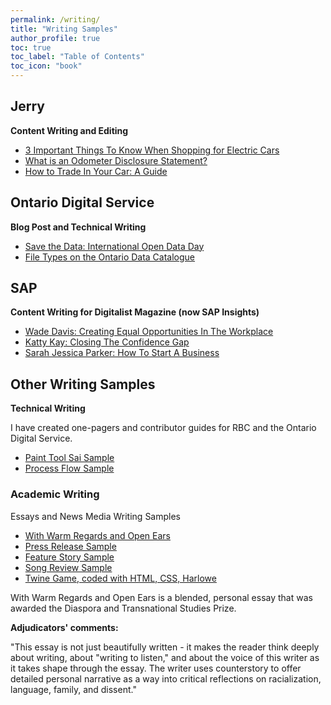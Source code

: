 ```yaml
---
permalink: /writing/
title: "Writing Samples"
author_profile: true
toc: true
toc_label: "Table of Contents"
toc_icon: "book"
---
```

## Jerry 
**Content Writing and Editing**
* [3 Important Things To Know When Shopping for Electric Cars](https://getjerry.com/insights/3-important-things-to-know-when-shopping-electric-cars)
* [What is an Odometer Disclosure Statement?](https://getjerry.com/car-insurance/odometer-disclosure-statement)
* [How to Trade In Your Car: A Guide](https://getjerry.com/car-insurance/how-to-trade-in-a-car)

## Ontario Digital Service
**Blog Post and Technical Writing**
* [Save the Data: International Open Data Day](https://medium.com/ontariodigital/save-the-data-international-open-data-day-9150c19da489)
* [File Types on the Ontario Data Catalogue](https://data.ontario.ca/about#training-materials)

## SAP
**Content Writing for Digitalist Magazine (now SAP Insights)**
* [Wade Davis: Creating Equal Opportunities In The Workplace](https://www.digitalistmag.com/future-of-work/2018/06/19/wade-davis-creating-equal-opportunities-in-workplace-06147922/)
* [Katty Kay: Closing The Confidence Gap](https://www.digitalistmag.com/future-of-work/2018/06/05/katty-kay-closing-confidence-gap-06147920/)
* [Sarah Jessica Parker: How To Start A Business](https://www.digitalistmag.com/future-of-work/2018/05/22/sarah-jessica-parker-how-to-start-business-06060038/)

## Other Writing Samples
**Technical Writing**

I have created one-pagers and contributor guides for RBC and the Ontario Digital Service.

* [Paint Tool Sai Sample](https://janeluwrites.files.wordpress.com/2021/06/f81fec_d596f1871ce142fabd401aef8b8cbb7a.pdf)
* [Process Flow Sample](https://janeluwrites.files.wordpress.com/2021/06/process-flow-for-creatr-2.png)

### Academic Writing
Essays and News Media Writing Samples

* [With Warm Regards and Open Ears](https://janeluwrites.files.wordpress.com/2021/06/with-warm-regards-and-open-ears-jane-resume.pdf)
* [Press Release Sample](https://janeluwrites.files.wordpress.com/2021/06/pr-assignment-jane-resume.pdf) 
* [Feature Story Sample](https://janeluwrites.files.wordpress.com/2021/06/feature_assignment-resume.pdf) 
* [Song Review Sample](https://janeluwrites.files.wordpress.com/2021/06/review-jane.pdf)
* [Twine Game, coded with HTML, CSS, Harlowe](https://janelu.itch.io/when-we-fall)

With Warm Regards and Open Ears is a blended, personal essay that was awarded the Diaspora and Transnational Studies Prize.

**Adjudicators' comments:**

"This essay is not just beautifully written - it makes the reader think deeply about writing, about "writing to listen," and about the voice of this writer as it takes shape through the essay. The writer uses counterstory to offer detailed personal narrative as a way into critical reflections on racialization, language, family, and dissent."

